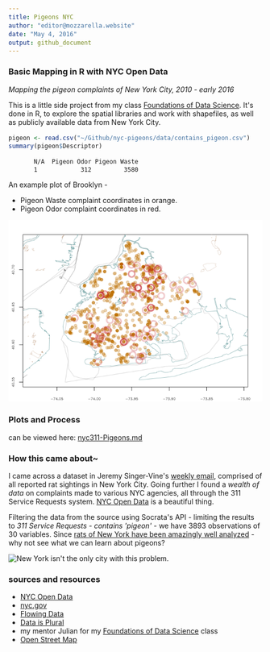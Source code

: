```yaml
---
title: Pigeons NYC
author: "editor@mozzarella.website" 
date: "May 4, 2016"
output: github_document
---
```


### Basic Mapping in R with NYC Open Data

_Mapping the pigeon complaints of New York City, 2010 - early 2016_

This is a little side project from my class 
[Foundations of Data Science](https://www.springboard.com/workshops/data-science). It's done in R, to explore the spatial libraries and work with shapefiles, as well as publicly available data from New York City. 

``` r
pigeon <- read.csv("~/Github/nyc-pigeons/data/contains_pigeon.csv")
summary(pigeon$Descriptor)
```
	       N/A  Pigeon Odor Pigeon Waste 
           1          	312         3580

An example plot of Brooklyn - 

- Pigeon Waste complaint coordinates in orange.
- Pigeon Odor complaint coordinates in red.

![Brooklyn Pigeon Complain Coordinates](nyc311-Pigeons_files/figure-markdown_github/BK-1.png)

### Plots and Process

can be viewed here: [nyc311-Pigeons.md](https://github.com/mozzarellaV8/nyc-pigeons/blob/first/nyc311-Pigeons.md)

### How this came about~

I came across a dataset in Jeremy Singer-Vine's [weekly email](https://tinyletter.com/data-is-plural), comprised of all reported rat sightings in New York City. Going further I found a _wealth of data_ on complaints made to various NYC agencies, all through the 311 Service Requests system. [NYC Open Data](https://nycopendata.socrata.com/data) is a beautiful thing.

Filtering the data from the source using Socrata's API - limiting the results to _311 Service Requests - contains 'pigeon'_ - we have 3893 observations of 30 variables. Since [rats of New York have been amazingly well analyzed](http://www.ncbi.nlm.nih.gov/pmc/articles/PMC4157232/) - why not see what we can learn about pigeons?

![New York isn't the only city with this problem.](http://pi.mozzarella.website/pigeon-rat.jpg) 

### sources and resources

- [NYC Open Data](https://nycopendata.socrata.com/)
- [nyc.gov](http://www1.nyc.gov/site/planning/data-maps/open-data/districts-download-metadata.page)
- [Flowing Data](http://flowingdata.com)
- [Data is Plural](https://tinyletter.com/data-is-plural)
- my mentor Julian for my [Foundations of Data Science](https://www.springboard.com/workshops/data-science) class
- [Open Street Map](http://openstreetmapdata.com/)

